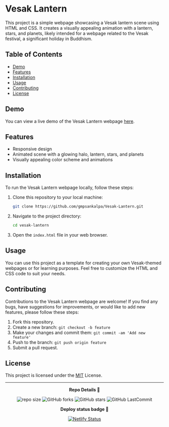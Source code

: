 # Vesak Lantern

This project is a simple webpage showcasing a Vesak lantern scene using HTML and CSS. It creates a visually appealing animation with a lantern, stars, and planets, likely intended for a webpage related to the Vesak festival, a significant holiday in Buddhism.

## Table of Contents

- [Demo](#demo)
- [Features](#features)
- [Installation](#installation)
- [Usage](#usage)
- [Contributing](#contributing)
- [License](#license)

## Demo

You can view a live demo of the Vesak Lantern webpage [here](#).

## Features

- Responsive design
- Animated scene with a glowing halo, lantern, stars, and planets
- Visually appealing color scheme and animations

## Installation

To run the Vesak Lantern webpage locally, follow these steps:

1. Clone this repository to your local machine:

    ```bash
    git clone https://github.com/gmpsankalpa/Vesak-Lantern.git

2. Navigate to the project directory:

    ```bash
    cd vesak-lantern

3. Open the `index.html` file in your web browser.

## Usage

You can use this project as a template for creating your own Vesak-themed webpages or for learning purposes. Feel free to customize the HTML and CSS code to suit your needs.

## Contributing

Contributions to the Vesak Lantern webpage are welcome! If you find any bugs, have suggestions for improvements, or would like to add new features, please follow these steps:

1. Fork this repository.
2. Create a new branch: `git checkout -b feature`
3. Make your changes and commit them: `git commit -am 'Add new feature'`
4. Push to the branch: `git push origin feature`
5. Submit a pull request.

## License

This project is licensed under the [MIT](LICENSE) License.

---

<p align="center">
<b>
  Repo Details 🤙
</b>
</p>

<div align="center">

   ![repo size](https://img.shields.io/github/repo-size/gmpsankalpa/Vesak-Lantern?label=Repo%20Size&style=for-the-badge&labelColor=black&color=20bf6b)
   ![GitHub forks](https://img.shields.io/github/forks/gmpsankalpa/Vesak-Lantern?&labelColor=black&color=0fb9b1&style=for-the-badge)
   ![GitHub stars](https://img.shields.io/github/stars/gmpsankalpa/Vesak-Lantern?&labelColor=black&color=f7b731&style=for-the-badge)
   ![GitHub LastCommit](https://img.shields.io/github/last-commit/gmpsankalpa/Vesak-Lantern?logo=github&labelColor=black&color=d1d8e0&style=for-the-badge)

</div>

<p align="center">
<b>
  Deploy status badge 🤖
</b>
</p>  

<div align="center">
   
   [![Netlify Status](https://api.netlify.com/api/v1/badges/f8c54f31-10f6-42a4-80e6-342090a3c60e/deploy-status)](https://app.netlify.com/sites/gmp-Vesak-Lantern/deploys)
</div>
